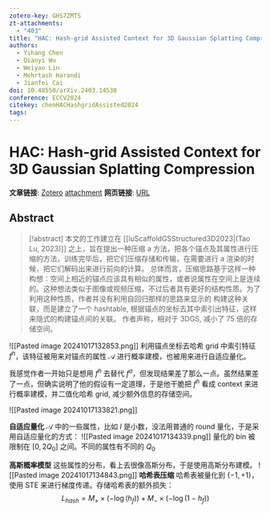 ```yaml
---
zotero-key: GHS7ZMTS
zt-attachments:
  - "403"
title: "HAC: Hash-grid Assisted Context for 3D Gaussian Splatting Compression"
authors:
  - Yihang Chen
  - Qianyi Wu
  - Weiyao Lin
  - Mehrtash Harandi
  - Jianfei Cai
doi: 10.48550/arXiv.2403.14530
conference: ECCV2024
citekey: chenHACHashgridAssisted2024
tags:
---
```

# HAC: Hash-grid Assisted Context for 3D Gaussian Splatting Compression

**文章链接**: [Zotero](zotero://select/library/items/GHS7ZMTS) [attachment](<file:///home/ilot/Documents/Zotero/storage/FPYYAFK8/Chen%20%E7%AD%89%20-%202024%20-%20HAC%20Hash-grid%20Assisted%20Context%20for%203D%20Gaussian%20Splatting%20Compression.pdf>)
**网页链接**: [URL](http://arxiv.org/abs/2403.14530)
## Abstract

>[!abstract]
>本文的工作建立在 [[luScaffoldGSStructured3D2023|(Tao Lu, 2023)]] 之上，旨在提出一种压缩 a 方法，把各个锚点及其属性进行压缩的方法，训练完毕后，把它们压缩存储和传输，在需要进行 a 渲染的时候，把它们解码出来进行前向的计算。
>总体而言，压缩思路基于这样一种构想：空间上相近的锚点应该具有相似的属性，或者说属性在空间上是连续的。这种想法类似于图像或视频压缩，不过后者具有更好的结构性质。为了利用这种性质，作者并没有利用自回归那样的思路来显示的 构建这种关联，而是建立了一个 hashtable, 根据锚点的坐标去其中索引出特征，这样来隐式的构建锚点间的关联。
>作者声称，相对于 3DGS, 减小了 75 倍的存储空间。




![[Pasted image 20241017132853.png]]
利用锚点坐标去哈希 grid 中索引特征 $f^{h}$，该特征被用来对锚点的属性 $\mathcal{A}$ 进行概率建模，也被用来进行自适应量化。

我感觉作者一开始只是想用 $f^{h}$ 去替代 $f^{a}$，但发现结果差了那么一点。虽然结果差了一点，但确实说明了他的假设有一定道理，于是他干脆把 $f^{h}$ 看成 context 来进行概率建模，并二值化哈希 grid, 减少额外信息的存储空间。

![[Pasted image 20241017133821.png]]


**自适应量化**
$\mathcal{A}$ 中的一些属性，比如 $l$ 是小数，没法用普通的 round 量化，于是采用自适应量化的方式：
![[Pasted image 20241017134339.png]]
量化的 bin 被限制在 $[0,2Q_{0}]$ 之间。不同的属性有不同的 $Q_{0}$

**高斯概率模型**
这些属性的分布，看上去很像高斯分布，于是使用高斯分布建模。
![[Pasted image 20241017134843.png]]
**哈希表压缩**
哈希表被量化到 $\{-1,+1\}$，使用 STE 来进行梯度传递。存储哈希表的额外损失：
$$
L_{hash}=M_{+}\times (-\log(h_{f}))+M_{-}\times (-\log(1-h_{f}))
$$
